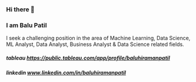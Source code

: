 ### Hi there 👋

### I am Balu Patil

I seek a challenging position in the area of Machine Learning, Data Science, ML Analyst, Data Analyst, Business Analyst & Data Science related fields.

##### tableau https://public.tableau.com/app/profile/baluhiramanpatil
##### linkedin www.linkedin.com/in/baluhiramanpatil

<!--
**baluhiramanpatil/baluhiramanpatil** is a ✨ _special_ ✨ repository because its `README.md` (this file) appears on your GitHub profile.

Here are some ideas to get you started:

- 🔭 I’m currently working on ...
- 🌱 I’m currently learning ...
- 👯 I’m looking to collaborate on ...
- 🤔 I’m looking for help with ...
- 💬 Ask me about ...
- 📫 How to reach me: ...
- 😄 Pronouns: ...
- ⚡ Fun fact: ...
-->
